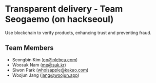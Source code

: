 # Transparent delivery - Team Seogaemo (on hackseoul)

Use blockchain to verify products, enhancing trust and preventing fraud.

## Team Members

-   Seongbin Kim (op@plebea.com)
-   Woosuk Nam (me@suk.kr)
-   Siwon Park (whoisapple@kakao.com)
-   Woojun Jang (jang@woojun.app)
